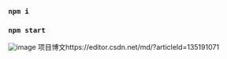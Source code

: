 
### `npm i`
### `npm start`

![image](https://github.com/BrickerZou/MT-/assets/73508461/9b27d1d9-a3e1-4aed-a5db-8adf7f964aa9)
项目博文https://editor.csdn.net/md/?articleId=135191071

